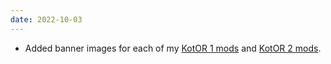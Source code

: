 ```yaml
---
date: 2022-10-03
---
```


* Added banner images for each of my [KotOR 1 mods](/projects/mods/kotor1) and [KotOR 2 mods](/projects/mods/kotor2).